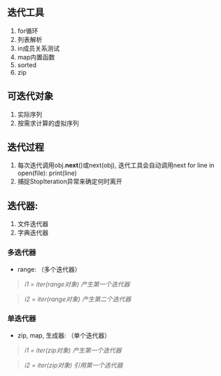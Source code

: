 ## 迭代工具

1. for循环
2. 列表解析
3. in成员关系测试
4. map内置函数
5. sorted
6. zip

## 可迭代对象

1. 实际序列
2. 按需求计算的虚拟序列	

## 迭代过程

1. 每次迭代调用obj.__next__()或next(obj), 迭代工具会自动调用next
	for line in open(file):
		print(line)
2. 捕捉StopIteration异常来确定何时离开


## 迭代器:

1. 文件迭代器
2. 字典迭代器

### 多迭代器

* range:      （多个迭代器）

> *i1 = iter(range对象) 产生第一个迭代器*

> *i2 = iter(range对象) 产生第二个迭代器*

### 单迭代器

* zip, map, 生成器:   （单个迭代器）

> *i1 = iter(zip对象) 产生第一个迭代器*

> *i2 = iter(zip对象) 引用第一个迭代器*


